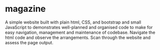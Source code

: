 # magazine
A simple website  built with plain html, CSS, and bootstrap and small JavaScript to demonstrates well-planned and organised code to make for easy navigation, management and maintenance of codebase.
Navigate the html code and observe the arrangements. 
Scan through the website and assess the page output.
